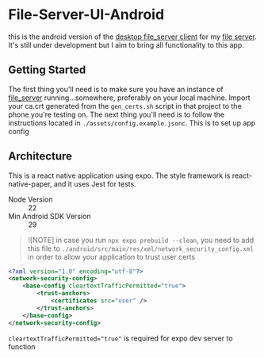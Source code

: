 # File-Server-UI-Android

this is the android version of the [desktop file_server client](https://github.com/ploiu/file-server-ui) for my [file server](https://github.com/ploiu/file_server). It's still under development but I aim to bring all functionality to this app.

## Getting Started
The first thing you'll need is to make sure you have an instance of [file_server](https://github.com/ploiu/file_server) running...somewhere, preferably on your local machine. Import your ca.crt generated from the `gen_certs.sh` script in that project to the phone you're testing on.
The next thing you'll need is to follow the instructions located in `./assets/config.example.jsonc`. This is to set up app config

## Architecture
This is a react native application using expo. The style framework is react-native-paper, and it uses Jest for tests. 

<dl>
<dt>Node Version</dt><dd>22</dd>
<dt>Min Android SDK Version</dt><dd>29</dd>
</dl>

>![NOTE]
> in case you run `npx expo prebuild --clean`, you need to add this file to `./android/src/main/res/xml/network_security_config.xml` in order to allow your application to trust user certs
```xml
<?xml version="1.0" encoding="utf-8"?>
<network-security-config>
    <base-config cleartextTrafficPermitted="true">
        <trust-anchors>
            <certificates src="user" />
        </trust-anchors>
    </base-config>
</network-security-config>
```
`cleartextTrafficPermitted="true"` is required for expo dev server to function

